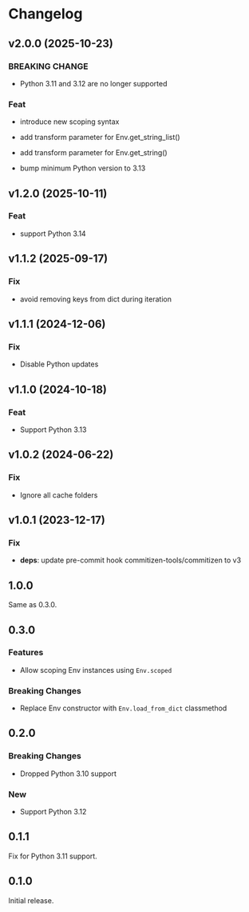 # Changelog

## v2.0.0 (2025-10-23)

### BREAKING CHANGE

- Python 3.11 and 3.12 are no longer supported

### Feat

- introduce new scoping syntax
- add transform parameter for Env.get_string_list()
- add transform parameter for Env.get_string()


- bump minimum Python version to 3.13

## v1.2.0 (2025-10-11)

### Feat

- support Python 3.14

## v1.1.2 (2025-09-17)

### Fix

- avoid removing keys from dict during iteration

## v1.1.1 (2024-12-06)

### Fix

- Disable Python updates

## v1.1.0 (2024-10-18)

### Feat

- Support Python 3.13

## v1.0.2 (2024-06-22)

### Fix

- Ignore all cache folders

## v1.0.1 (2023-12-17)

### Fix

- **deps**: update pre-commit hook commitizen-tools/commitizen to v3

## 1.0.0

Same as 0.3.0.

## 0.3.0

### Features

- Allow scoping Env instances using `Env.scoped`

### Breaking Changes

- Replace Env constructor with `Env.load_from_dict` classmethod

## 0.2.0

### Breaking Changes

- Dropped Python 3.10 support

### New

- Support Python 3.12

## 0.1.1

Fix for Python 3.11 support.

## 0.1.0

Initial release.
